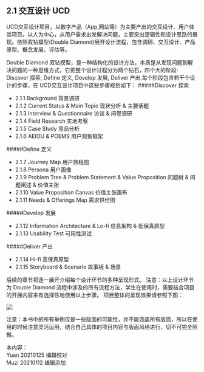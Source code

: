 ## 2.1 交互设计 UCD
UCD交互设计项目，以数字产品（App,网站等）为主要产出的交互设计、用户体验项目。以人为中心，从用户需求出发解决问题，主要突出逻辑性和设计思路的展现。依照双钻模型(Double Diamond)展开设计流程，包含调研、交互设计、产品原型、概念发展、评估等。

Double Diamond 双钻模型，是一种结构化的设计方法，本质是从发现问题到解决问题的一种思维方式，它把整个设计过程分为两个钻石，四个大的阶段: Discover 探索, Define 定义, Develop 发展, Deliver 产出.每个阶段包含若干个设计的步骤，在 UCD交互设计项目中这些步骤规划如下：
#####Discover 探索
* 2.1.1 Background 背景调研
* 2.1.2 Current Status & Main Topic 现状分析 & 主要话题
* 2.1.3 Interview & Questionnaire 访谈 & 问卷调研
* 2.1.4 Field Research 实地考察
* 2.1.5 Case Study 竞品分析
* 2.1.6 AEIOU & POEMS 用户观察框架

#####Define 定义
* 2.1.7 Journey Map 用户旅程图
* 2.1.8 Persona 用户画像
* 2.1.9 Problem Tree & Problem Statement & Value Proposition 问题树 & 问题阐述 & 价值主张
* 2.1.10 Value Proposition Canvas 价值主张画布
* 2.1.11 Needs & Offerings Map 需求供给图

#####Develop 发展
* 2.1.12 Information Architecture & Lo-fi 信息架构 & 低保真原型
* 2.1.13 Usability Test 可用性测试

#####Deliver 产出
* 2.1.14 Hi-fi 高保真原型
* 2.1.15 Storyboard & Scenario 故事板 & 场景





后续的章节将逐一展开介绍每个设计环节的多种呈现形式。
注意：以上设计环节为 Double Diamond 流程中涉及的所有流程方法，学生在使用时，需要结合项目的开展内容来有选择性地使用以上步骤。
项目整体的呈现效果请参照下图：

![](http://kitpic.makebi.net/2021/ixd_ucd.jpg)


注意：本书中的所有举例仅是一些版面的可能性，并不能涵盖所有版面，所以在使用的时候注意灵活运用，结合自己具体的项目内容与版面风格进行，切不可完全照搬。

本内容：  
Yuan 20210125 编辑校对  
Muzi 20210112 编辑添加
